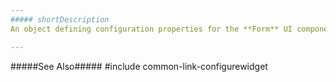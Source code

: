 ```yaml
---
##### shortDescription
An object defining configuration properties for the **Form** UI component.

---
```

#####See Also#####
#include common-link-configurewidget